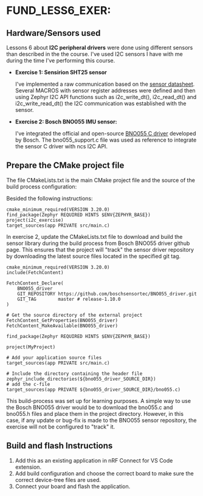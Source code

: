 # FUND_LESS6_EXER: 

## Hardware/Sensors used
Lessons 6 about **I2C peripheral drivers** were done using different sensors than described in the the course. I've used I2C sensors I have with me during the time I've performing this course.

- **Exercise 1: Sensirion SHT25 sensor**
 
   I've implemented a raw communication based on the [sensor datasheet](https://www.sensirion.com/products/catalog/SHT25/). Several MACROS with sensor register addresses were defined and then using Zephyr I2C API functions such as i2c_write_dt(), i2c_read_dt() and i2c_write_read_dt() the I2C communication was established with the sensor.

- **Exercise 2: Bosch BNO055 IMU sensor:**
 
    I've integrated the official and open-source [BNO055 C driver](https://github.com/boschsensortec/BNO055_driver/tree/master) developed by Bosch. The bno055_support.c file was used as reference to integrate the sensor C driver with ncs I2C API. 



## Prepare the CMake project file
The file CMakeLists.txt is the main CMake project file and the source of the build process configuration:

Besided the following instructions:

    cmake_minimum_required(VERSION 3.20.0)
    find_package(Zephyr REQUIRED HINTS $ENV{ZEPHYR_BASE})
    project(i2c_exercise)
    target_sources(app PRIVATE src/main.c)

In exercise 2, update the CMakeLists.txt file to download and build the sensor library during the build process from Bosch BNO055 driver github page. This ensures that the project will "track" the sensor driver repository by downloading the latest source files located in the specified git tag.

    cmake_minimum_required(VERSION 3.20.0)
    include(FetchContent)

    FetchContent_Declare(
        BNO055_driver
        GIT_REPOSITORY https://github.com/boschsensortec/BNO055_driver.git
        GIT_TAG        master # release-1.10.0
    )

    # Get the source directory of the external project
    FetchContent_GetProperties(BNO055_driver)
    FetchContent_MakeAvailable(BNO055_driver)

    find_package(Zephyr REQUIRED HINTS $ENV{ZEPHYR_BASE})

    project(MyProject)

    # Add your application source files
    target_sources(app PRIVATE src/main.c)

    # Include the directory containing the header file
    zephyr_include_directories(${bno055_driver_SOURCE_DIR})
    # add the c-file
    target_sources(app PRIVATE ${bno055_driver_SOURCE_DIR}/bno055.c)

This build-process was set up for learning purposes. A simple way to use the Bosch BNO055 driver would be to download the bno055.c and bno055.h files and place them in the project directory. However, in this case, if any update or bug-fix is ​​made to the BNO055 sensor repository, the exercise will not be configured to "track" it.

## Build and flash Instructions
1. Add this as an existing application in nRF Connect for VS Code extension.
2. Add build configuration and choose the correct board to make sure the correct device-tree files are used.
3. Connect your board and flash the application.
